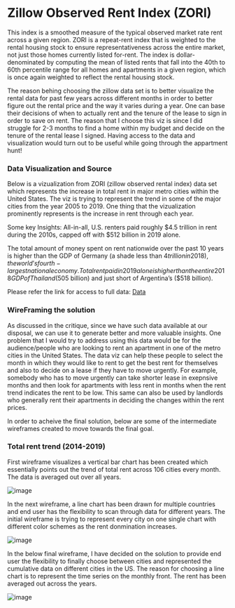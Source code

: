 # Zillow Observed Rent Index (ZORI)

This index is a smoothed measure of the typical observed market rate rent across a given region. ZORI is a repeat-rent index that is weighted to the rental housing 
stock to ensure representativeness across the entire market, not just those homes currently listed for-rent. The index is dollar-denominated by computing 
the mean of listed rents that fall into the 40th to 60th percentile range for all homes and apartments in a given region, which is once again weighted 
to reflect the rental housing stock.

The reason behing choosing the zillow data set is to better visualize the rental data for past few years across different months in order to better figure out the 
rental price and the way it varies during a year. One can base their decisions of when to actually rent and the tenure of the lease to sign in order to save on rent.
The reason that I choose this viz is since I did struggle for 2-3 months to find a home within my budget and decide on the tenure of the rental lease I signed. Having
access to the data and visualization would turn out to be useful while going through the appartment hunt!

### Data Visualization and Source 

Below is a vizualization from ZORI (zillow observed rental index) data set which represents the increase in total rent in major metro cities within the United States.
The viz is trying to represent the trend in some of the major cities from the year 2005 to 2019. One thing that the vizualization prominently represents is the increase
in rent through each year.

Some key Insights: All-in-all, U.S. renters paid roughly $4.5 trillion in rent during the 2010s, capped off with $512 billion in 2019 alone.

The total amount of money spent on rent nationwide over the past 10 years is higher than the GDP of Germany (a shade less than $4 trillion in 2018), the world’s fourth-largest 
national economy. Total rent paid in 2019 alone is higher than the entire 2018 GDP of Thailand ($505 billion) and just short of Argentina’s ($518 billion).

<div class="flourish-embed flourish-bar-chart-race" data-src="visualisation/1078503"><script src="https://public.flourish.studio/resources/embed.js"></script></div>

Please refer the link for access to full data: [Data](https://files.zillowstatic.com/research/public_csvs/zori/Metro_ZORI_AllHomesPlusMultifamily_SSA.csv?t=1636241110)

### WireFraming the solution

As discussed in the critique, since we have such data available at our disposal, we can use it to generate better and more valuable insights. One problem that I would try to 
address using this data would be for the audience/people who are looking to rent an apartment in one of the metro cities in the United States. The data viz can help these
people to select the month in which they would like to rent to get the best rent for themselves and also to decide on a lease if they have to move urgently. For example,
somebody who has to move urgently can take shorter lease in exepnsive months and then look for apartments with less rent in months when the rent trend indicates the rent to
be low. This same can also be used by landlords who generally rent their apartments in deciding the changes within the rent prices.

In order to acheive the final solution, below are some of the intermediate wireframes created to move towards the final goal.

### Total rent trend (2014-2019)

First wireframe visualizes a vertical bar chart has been created which essentially points out the trend of total rent across 106 cities every month. The data is averaged out over all years.

![image](https://user-images.githubusercontent.com/37357639/140671662-6745e140-2436-41dc-a873-3b986f29b9cf.png)

In the next wireframe, a line chart has been drawn for multiple countries and end user has the flexibility to scan through data for different years. The initial wireframe is
trying to represent every city on one single chart with different color schemes as the rent donmination increases.

![image](https://user-images.githubusercontent.com/37357639/140671714-bc33e8b4-bcbe-4659-b7b7-692cc4f963bd.png)

In the below final wireframe, I have decided on the solution to provide end user the flexibility to finally choose between cities and represented the cumulative data on
different cities in the US. The reason for choosing a line chart is to represent the time series on the monthly front. The rent has been averaged out across the years.

![image](https://user-images.githubusercontent.com/37357639/140671756-370b520c-2516-4e9a-a2af-b6311df73ed7.png)

